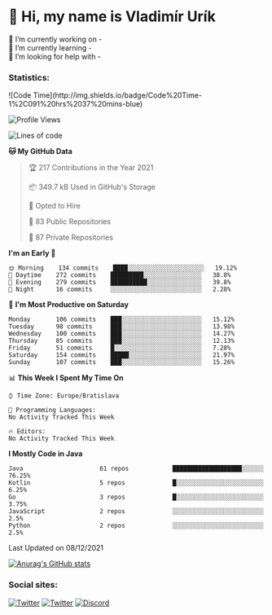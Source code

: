 <h1> 👋 Hi, my name is Vladimír Urík</h1>
<p>
 🔭 I’m currently working on -<br>
 🌱 I’m currently learning -<br>
 🤔 I’m looking for help with -<br>
</p>
<h3>Statistics:</h3>
<!--START_SECTION:waka-->
![Code Time](http://img.shields.io/badge/Code%20Time-1%2C091%20hrs%2037%20mins-blue)

![Profile Views](http://img.shields.io/badge/Profile%20Views-0-blue)

![Lines of code](https://img.shields.io/badge/From%20Hello%20World%20I%27ve%20Written-2%20Million%20lines%20of%20code-blue)

**🐱 My GitHub Data** 

> 🏆 217 Contributions in the Year 2021
 > 
> 📦 349.7 kB Used in GitHub's Storage 
 > 
> 💼 Opted to Hire
 > 
> 📜 83 Public Repositories 
 > 
> 🔑 87 Private Repositories  
 > 
**I'm an Early 🐤** 

```text
🌞 Morning    134 commits    ████░░░░░░░░░░░░░░░░░░░░░   19.12% 
🌆 Daytime    272 commits    █████████░░░░░░░░░░░░░░░░   38.8% 
🌃 Evening    279 commits    ██████████░░░░░░░░░░░░░░░   39.8% 
🌙 Night      16 commits     ░░░░░░░░░░░░░░░░░░░░░░░░░   2.28%

```
📅 **I'm Most Productive on Saturday** 

```text
Monday       106 commits    ███░░░░░░░░░░░░░░░░░░░░░░   15.12% 
Tuesday      98 commits     ███░░░░░░░░░░░░░░░░░░░░░░   13.98% 
Wednesday    100 commits    ███░░░░░░░░░░░░░░░░░░░░░░   14.27% 
Thursday     85 commits     ███░░░░░░░░░░░░░░░░░░░░░░   12.13% 
Friday       51 commits     █░░░░░░░░░░░░░░░░░░░░░░░░   7.28% 
Saturday     154 commits    █████░░░░░░░░░░░░░░░░░░░░   21.97% 
Sunday       107 commits    ███░░░░░░░░░░░░░░░░░░░░░░   15.26%

```


📊 **This Week I Spent My Time On** 

```text
⌚︎ Time Zone: Europe/Bratislava

💬 Programming Languages: 
No Activity Tracked This Week

🔥 Editors: 
No Activity Tracked This Week

```

**I Mostly Code in Java** 

```text
Java                     61 repos            ███████████████████░░░░░░   76.25% 
Kotlin                   5 repos             █░░░░░░░░░░░░░░░░░░░░░░░░   6.25% 
Go                       3 repos             █░░░░░░░░░░░░░░░░░░░░░░░░   3.75% 
JavaScript               2 repos             ░░░░░░░░░░░░░░░░░░░░░░░░░   2.5% 
Python                   2 repos             ░░░░░░░░░░░░░░░░░░░░░░░░░   2.5%

```



 Last Updated on 08/12/2021
<!--END_SECTION:waka-->

[![Anurag's GitHub stats](https://github-readme-stats.vercel.app/api?username=vladimir-urik)](https://github.com/anuraghazra/github-readme-stats)

<h3>Social sites:</h3>
<p><a href="https://twitter.com/GGGEDR" target="_blank"><img alt="Twitter" src="https://img.shields.io/badge/twitter-%231DA1F2.svg?&style=for-the-badge&logo=twitter&logoColor=white" /></a> <a href="https://www.reddit.com/user/GGGEDR" target="_blank"><img alt="Twitter" src="https://img.shields.io/badge/reddit-%23FE6262.svg?&style=for-the-badge&logo=reddit&logoColor=white" /></a> <a href="https://discord.com/users/535708984959827978" target="_blank"><img alt="Discord" src="https://img.shields.io/badge/discord-%235865f2.svg?&style=for-the-badge&logo=discord&logoColor=white" />
</p>
